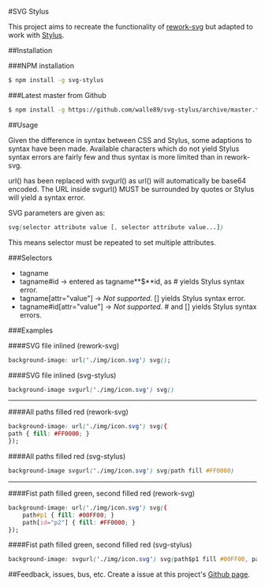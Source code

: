 #SVG Stylus

This project aims to recreate the functionality of [rework-svg](https://npmjs.org/package/rework-svg) but adapted to work with [Stylus](http://learnboost.github.io/stylus/).

##Installation

###NPM installation
```bash
$ npm install -g svg-stylus
```
###Latest master from Github
```bash
$ npm install -g https://github.com/walle89/svg-stylus/archive/master.tar.gz
```

##Usage

Given the difference in syntax between CSS and Stylus, some adaptions to syntax have been made.
Available characters which do not yield Stylus syntax errors are fairly few and thus syntax is more limited than in rework-svg.

url() has been replaced with svgurl() as url() will automatically be base64 encoded.
The URL inside svgurl() MUST be surrounded by quotes or Stylus will yield a syntax error.

SVG parameters are given as:

```css
svg(selector attribute value [, selector attribute value...])
```

This means selector must be repeated to set multiple attributes.

###Selectors

* tagname
* tagname#id -> entered as tagname**$**id, as # yields Stylus syntax error.
* tagname[attr="value"] -> *Not supported*. [] yields Stylus syntax error.
* tagname#id[attr="value"] -> *Not supported*. # and [] yields Stylus syntax errors.

###Examples

####SVG file inlined (rework-svg)

```css
background-image: url('./img/icon.svg') svg();
```

####SVG file inlined (svg-stylus)

```css
background-image svgurl('./img/icon.svg') svg()
```

---

####All paths filled red (rework-svg)
```css
background-image: url('./img/icon.svg') svg({
path { fill: #FF0000; }
});
```

####All paths filled red (svg-stylus)

```css
background-image svgurl('./img/icon.svg') svg(path fill #FF0000)
```

---

####Fist path filled green, second filled red (rework-svg)
```css
background-image: url('./img/icon.svg') svg({
	path#p1 { fill: #00FF00; }
	path[id="p2"] { fill: #FF0000; }
});
```

####Fist path filled green, second filled red (svg-stylus)
```css
background-image: svgurl('./img/icon.svg') svg(path$p1 fill #00FF00, path$p2 fill #FF0000)
```

##Feedback, issues, bus, etc.
Create a issue at this project's [Github page](https://github.com/walle89/svg-stylus/issues).
